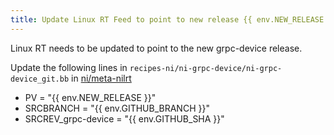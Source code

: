 ```yaml
---
title: Update Linux RT Feed to point to new release {{ env.NEW_RELEASE }}
---
```


Linux RT needs to be updated to point to the new grpc-device release.

Update the following lines in `recipes-ni/ni-grpc-device/ni-grpc-device_git.bb` in [ni/meta-nilrt](https://github.com/ni/meta-nilrt)
- PV = "{{ env.NEW_RELEASE }}"
- SRCBRANCH = "{{ env.GITHUB_BRANCH }}"
- SRCREV_grpc-device = "{{ env.GITHUB_SHA }}"
